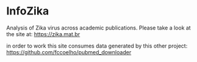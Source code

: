 # InfoZika

Analysis of Zika virus across academic publications. Please take a look at the site at: https://zika.mat.br

in order to work this site consumes data generated by this other project: https://github.com/fccoelho/pubmed_downloader
